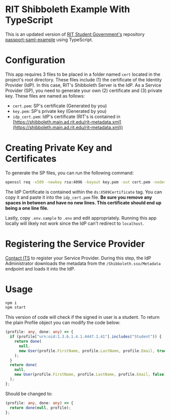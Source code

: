 # RIT Shibboleth Example With TypeScript

This is an updated version of [RIT Student Government's](https://github.com/ritstudentgovernment) repository [passport-saml-example](https://github.com/ritstudentgovernment/passport-saml-example) using TypeScript.

# Configuration

This app requires 3 files to be placed in a folder named `cert` located in the project's root directory. These files include (1) the certificate of the Identity Provider (IdP). In this case, RIT's Shibboleth Server is the IdP. As a Service Provider (SP), you need to generate your own (2) certificate and (3) private key. These files are named as follows:

- `cert.pem`: SP's certificate (Generated by you)
- `key.pem`: SP's private key (Generated by you)
- `idp_cert.pem`: IdP's certificate (RIT's is contained in [https://shibboleth.main.ad.rit.edu/rit-metadata.xml](https://shibboleth.main.ad.rit.edu/rit-metadata.xml))

# Creating Private Key and Certificates

To generate the SP files, you can run the following command:

```bash
openssl req -x509 -newkey rsa:4096 -keyout key.pem -out cert.pem -nodes -days 900
```

The IdP Certificate is contained within the `ds:X509Certificate` tag. You can copy it and paste it into the `idp_cert.pem` file. **Be sure you remove any spaces in between and have no new lines. This certificate should end up being a one line file.**

Lastly, copy `.env.sample` to `.env` and edit appropriately. Running this app locally will likely not work since the IdP can't redirect to `localhost`.

# Registering the Service Provider

[Contact ITS](https://help.rit.edu/) to register your Service Provider. During this step, the IdP Administrator downloads the metadata from the `/Shibboleth.sso/Metadata` endpoint and loads it into the IdP.

# Usage

```bash
npm i
npm start
```

This version of code will check if the signed in user is a student. To return the plain Profile object you can modify the code below:

```typescript
(profile: any, done: any) => {
  if (profile["urn:oid:1.3.6.1.4.1.4447.1.41"].includes("Student")) {
    return done(
      null,
      new User(profile.FirstName, profile.LastName, profile.Email, true)
    );
  }
  return done(
    null,
    new User(profile.FirstName, profile.LastName, profile.Email, false)
  );
};
```

Should be changed to:

```typescript
(profile: any, done: any) => {
  return done(null, profile);
};
```
